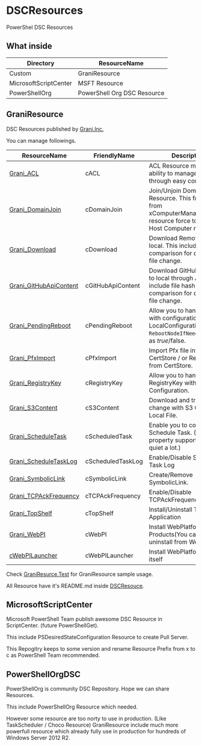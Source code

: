 DSCResources
============

PowerShel DSC Resources

What inside
----

Directory|ResourceName
----|----
Custom|GraniResource
MicrosoftScriptCenter|MSFT Resource
PowerShellOrg|PowerShell Org DSC Resource

GraniResource
----

DSC Resources published  by [Grani.Inc.](http://grani.jp/)

You can manage followings.

ResourceName|FriendlyName|Description
----|----|----
[Grani_ACL](https://github.com/guitarrapc/DSCResources/tree/master/Custom/GraniResource/DSCResources/Grani_ACL)|cACL|ACL Resource make you ability to manage ACL through easy configuration.
[Grani_DomainJoin](https://github.com/guitarrapc/DSCResources/tree/master/Custom/GraniResource/DSCResources/Grani_DomainJoin)|cDomainJoin|Join/Unjoin Domain Resource. This free you from xComputerManagement resource force to specify Host Computer name.
[Grani_Download](https://github.com/guitarrapc/DSCResources/tree/master/Custom/GraniResource/DSCResources/Grani_Download)|cDownload|Download Remote file to local. This include file hash comparison for detecting file change.
[Grani_GitHubApiContent](https://github.com/guitarrapc/DSCResources/tree/master/Custom/GraniResource/DSCResources/Grani_GitHubApiContent)|cGitHubApiContent|Download GitHub content to local through API. This include file hash comparison for detecting file change.
[Grani_PendingReboot](https://github.com/guitarrapc/DSCResources/tree/master/Custom/GraniResource/DSCResources/Grani_PendingReboot) | cPendingReboot | Allow you to handle reboot with configuration both LocalConfigurationManager ```RebootNodeIfNeeded``` setting as $true/$false.
[Grani_PfxImport](https://github.com/guitarrapc/DSCResources/tree/master/Custom/GraniResource/DSCResources/Grani_PfxImport)|cPfxImport|Import Pfx file into desired CertStore / or Remove pfx from CertStore.
[Grani_RegistryKey](https://github.com/guitarrapc/DSCResources/tree/master/Custom/GraniResource/DSCResources/Grani_RegistryKey) | cRegistryKey | Allow you to handle RegistryKey with Configuration.
[Grani_S3Content](https://github.com/guitarrapc/DSCResources/tree/master/Custom/GraniResource/DSCResources/Grani_S3Content)|cS3Content|Download and track change with S3 Object and Local File.
[Grani_ScheduleTask](https://github.com/guitarrapc/DSCResources/tree/master/Custom/GraniResource/DSCResources/Grani_ScheduleTask)|cScheduledTask|Enable you to configure Schedule Task. (Not all property supported, but quiet a lot.)
[Grani_ScheduleTaskLog](https://github.com/guitarrapc/DSCResources/tree/master/Custom/GraniResource/DSCResources/Grani_ScheduleTaskLog)|cScheduledTaskLog|Enable/Disable Scheduled Task Log
[Grani_SymbolicLink](https://github.com/guitarrapc/DSCResources/tree/master/Custom/GraniResource/DSCResources/Grani_SymbolicLink)| cSymbolicLink | Create/Remove SymbolicLink.
[Grani_TCPAckFrequency](https://github.com/guitarrapc/DSCResources/tree/master/Custom/GraniResource/DSCResources/Grani_TCPAckFrequency)|cTCPAckFrequency|Enable/Disable TCPAckFrequency
[Grani_TopShelf](https://github.com/guitarrapc/DSCResources/tree/master/Custom/GraniResource/DSCResources/Grani_TopShelf)|cTopShelf|Install/Uninstall TopShelf Application
[Grani_WebPI](https://github.com/guitarrapc/DSCResources/tree/master/Custom/GraniResource/DSCResources/Grani_WebPI)|cWebPI|Install WebPlatformInstaller Products(You cannot uninstall from WebPI)
[cWebPILauncher](https://github.com/guitarrapc/DSCResources/tree/master/Custom/GraniResource/DSCResources/cWebPILauncher)|cWebPILauncher|Install WebPlatformInstaller itself

Check [GraniResurce.Test](https://github.com/guitarrapc/DSCResources/tree/master/Custom/GraniResource.Test) for GraniResource sample usage.

All Resource have it's README.md inside [DSCResouce](https://github.com/guitarrapc/DSCResources/tree/master/Custom/GraniResource/DSCResources).

MicrosoftScriptCenter
----

Microsoft PowerShell Team publish awesome DSC Resource in ScriptCenter. (future PowerShellGet).

This include PSDesiredStateConfiguration Resource to create Pull Server.

This Repogitry keeps to some version and rename Resource Prefix from x to c as PowerShell Team recommended.


PowerShellOrgDSC
----

PowerShellOrg is community DSC Repository. Hope we can share Resources.

This include PowerShellOrg Resource which needed. 

However some resource are too norty to use in production. (Like TaskScheduler / Choco Resource)  GraniResource include much more powerfull resource which already fully use in production for hundreds of Windows Server 2012 R2.
